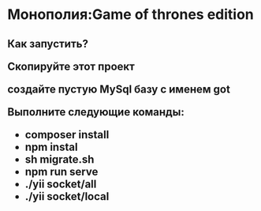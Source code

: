 <h1>Монополия:Game of thrones edition</h1>
<h2>Как запустить?</2>
<p>Скопируйте этот проект</p>
<p>создайте пустую MySql базу с именем got </p>
<p>Выполните следующие команды:</p>
<ul>
  <li>composer install</li>
  <li>npm instal</li>
  <li>sh migrate.sh</li>
  <li>npm run serve</li>
  <li>./yii socket/all</li>
  <li>./yii socket/local</li>
</ul>

